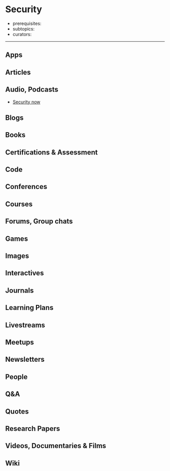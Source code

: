 # Security

- prerequisites:
- subtopics:
- curators:

------

## Apps

## Articles

## Audio, Podcasts

- [Security now](https://twit.tv/shows/security-now)

## Blogs

## Books

## Certifications & Assessment

## Code

## Conferences

## Courses

## Forums, Group chats

## Games

## Images

## Interactives

## Journals

## Learning Plans

## Livestreams

## Meetups

## Newsletters

## People

## Q&A

## Quotes

## Research Papers

## Videos, Documentaries & Films

## Wiki

